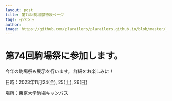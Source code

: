 ```yaml
---
layout: post
title: 第74回駒場祭特設ページ
tags: イベント
author:
image: https://github.com/plarailers/plarailers.github.io/blob/master/_posts/img/gogatsusai2022_abstract.png?raw=true
---
```


# 第74回駒場祭に参加します。

今年の駒場祭も展示を行います。
詳細をお楽しみに！

日時：2023年11月24(金), 25(土), 26(日)

場所：東京大学駒場キャンパス

